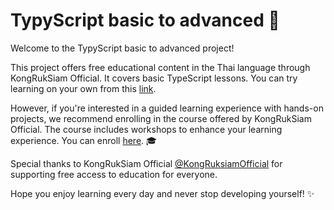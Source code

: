 # TypyScript basic to advanced 🚀

Welcome to the TypyScript basic to advanced project!

This project offers free educational content in the Thai language through KongRukSiam Official. It covers basic TypeScript lessons. You can try learning on your own from this [link](https://www.youtube.com/watch?v=ubAGnfHcYbo&list=PLltVQYLz1BMDQoU7BpXDXvic4yQoLqYO4&index=1&ab_channel=KongRuksiamOfficial).

However, if you're interested in a guided learning experience with hands-on projects, we recommend enrolling in the course offered by KongRukSiam Official. The course includes workshops to enhance your learning experience. You can enroll [here](https://www.udemy.com/course/typescript-basic/?referralCode=DD00DDC52351C21861E3&couponCode=ST6MT42324). 🎓

Special thanks to KongRukSiam Official [@KongRuksiamOfficial](https://www.youtube.com/@KongRuksiamOfficial) for supporting free access to education for everyone.

Hope you enjoy learning every day and never stop developing yourself! ✨
